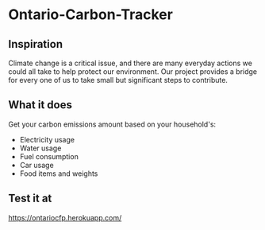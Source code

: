 # Ontario-Carbon-Tracker

## Inspiration

Climate change is a critical issue, and there are many everyday actions we could all take to help protect our environment. Our project provides a bridge for every one of us to take small but significant steps to contribute.

## What it does

Get your carbon emissions amount based on your household's:
- Electricity usage
- Water usage
- Fuel consumption
- Car usage
- Food items and weights

## Test it at 
https://ontariocfp.herokuapp.com/
